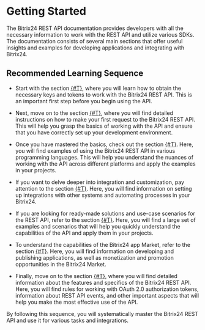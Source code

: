 # Getting Started

The Bitrix24 REST API documentation provides developers with all the necessary information to work with the REST API and utilize various SDKs. The documentation consists of several main sections that offer useful insights and examples for developing applications and integrating with Bitrix24.

## Recommended Learning Sequence

- Start with the section [{#T}](./access-to-rest-api.md), where you will learn how to obtain the necessary keys and tokens to work with the Bitrix24 REST API. This is an important first step before you begin using the API.

- Next, move on to the section [{#T}](./first-rest-api-call.md), where you will find detailed instructions on how to make your first request to the Bitrix24 REST API. This will help you grasp the basics of working with the API and ensure that you have correctly set up your development environment.

- Once you have mastered the basics, check out the section [{#T}](./how-to-use-examples.md). Here, you will find examples of using the Bitrix24 REST API in various programming languages. This will help you understand the nuances of working with the API across different platforms and apply the examples in your projects.

- If you want to delve deeper into integration and customization, pay attention to the section [{#T}](../local-integrations/index.md). Here, you will find information on setting up integrations with other systems and automating processes in your Bitrix24.

- If you are looking for ready-made solutions and use-case scenarios for the REST API, refer to the section [{#T}](../tutorials/index.md). Here, you will find a large set of examples and scenarios that will help you quickly understand the capabilities of the API and apply them in your projects.

- To understand the capabilities of the Bitrix24 app Market, refer to the section [{#T}](../market/index.md). Here, you will find information on developing and publishing applications, as well as monetization and promotion opportunities in the Bitrix24 Market.

- Finally, move on to the section [{#T}](../api-reference/index.md), where you will find detailed information about the features and specifics of the Bitrix24 REST API. Here, you will find rules for working with OAuth 2.0 authorization tokens, information about REST API events, and other important aspects that will help you make the most effective use of the API.

By following this sequence, you will systematically master the Bitrix24 REST API and use it for various tasks and integrations.